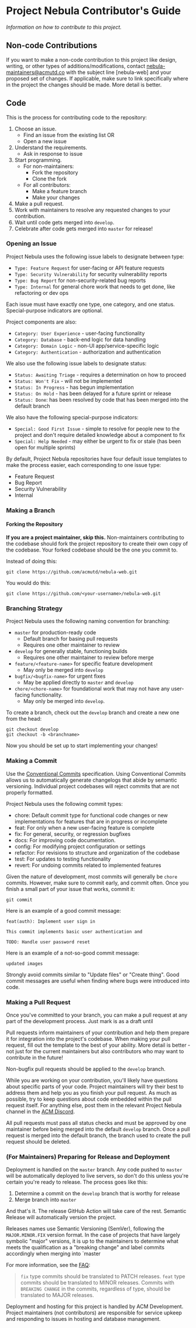 # Project Nebula Contributor's Guide
*Information on how to contribute to this project.*

## Non-code Contributions
If you want to make a non-code contribution to this project like design, writing,
or other types of additions/modifications, contact
[nebula-maintainers@acmutd.co](mailto:nebula-maintainers@acmutd.co)
with the subject line [nebula-web] and your proposed set of changes. If
applicable, make sure to link specifically where in the project the changes
should be made. More detail is better.

## Code
This is the process for contributing code to the repository:
1. Choose an issue.
   - Find an issue from the existing list OR
   - Open a new issue
2. Understand the requirements.
   - Ask in response to issue
3. Start programming.
   - For non-maintainers:
      - Fork the repository
      - Clone the fork
   - For all contributors:
      - Make a feature branch
      - Make your changes
4. Make a pull request.
5. Work with maintainers to resolve any requested changes to your contribution.
6. Wait until code gets merged into `develop`.
7. Celebrate after code gets merged into `master` for release!

### Opening an Issue
Project Nebula uses the following issue labels to designate between type:
- `Type: Feature Request` for user-facing or API feature requests
- `Type: Security Vulnerability` for security vulnerability reports
- `Type: Bug Report` for non-security-related bug reports
- `Type: Internal` for general chore work that needs to get done, like
refactoring or dev ops

Each issue must have exactly one type, one category, and one status.
Special-purpose indicators are optional.

Project components are also:
- `Category: User Experience` - user-facing functionality
- `Category: Database` - back-end logic for data handling
- `Category: Domain Logic` - non-UI app/service-specific logic
- `Category: Authentication` - authorization and authentication

We also use the following issue labels to designate status:
- `Status: Awaiting Triage` - requires a determination on how to proceed
- `Status: Won't Fix` - will not be implemented
- `Status: In Progress` - has begun implementation
- `Status: On Hold` - has been delayed for a future sprint or release
- `Status: Done`: has been resolved by code that has been merged into the
default branch

We also have the following special-purpose indicators:
- `Special: Good First Issue` - simple to resolve for
people new to the project and don't require detailed knowledge about a component
to fix
- `Special: Help Needed` - may either be urgent to fix or stale (has been open
for multiple sprints)

By default, Project Nebula repositories have four default issue templates to
make the process easier, each corresponding to one issue type:
- Feature Request
- Bug Report
- Security Vulnerability
- Internal

### Making a Branch
#### Forking the Repository
**If you are a project maintainer, skip this.**
Non-maintainers contributing to the codebase should fork the project repository
to create their own copy of the codebase. Your forked codebase should be the one
you commit to. 

Instead of doing this:
```shell script
git clone https://github.com/acmutd/nebula-web.git
```

You would do this:
```shell script
git clone https://github.com/<your-username>/nebula-web.git
```

### Branching Strategy
Project Nebula uses the following naming convention for branching:
- `master` for production-ready code
   - Default branch for basing pull requests
   - Requires one other maintainer to review 
- `develop` for generally stable, functioning builds
   - Requires one other maintainer to review before merge
- `feature/<feature-name>` for specific feature development
   - May only be merged into `develop`
- `bugfix/<bugfix-name>` for urgent fixes 
   - May be applied directly to `master` and `develop`
- `chore/<chore-name>` for foundational work that may not have any user-facing
functionality.
   - May only be merged into `develop`.

To create a branch, check out the `develop` branch and create a new one from the
head:

```shell script
git checkout develop
git checkout -b <branchname>
```

Now you should be set up to start implementing your changes!

### Making a Commit
Use the [Conventional Commits](https://www.conventionalcommits.org/en/v1.0.0/)
specification. Using Conventional Commits allows us to automatically generate
changelogs that abide by semantic versioning. Individual project codebases will
reject commits that are not properly formatted.

Project Nebula uses the following commit types:
- chore: Default commit type for functional code changes or new implementations
for features that are in progress or incomplete
- feat: For only when a new user-facing feature is complete
- fix: For general, security, or regression bugfixes
- docs: For improving code documentation.
- config: For modifying project configuration or settings
- refactor: For revisions to structure and organization of the codebase
- test: For updates to testing functionality
- revert: For undoing commits related to implemented features

Given the nature of development, most commits will generally be `chore` commits.
However, make sure to commit early, and commit often. Once you finish a small
part of your issue that works, commit it:

```
git commit
```

Here is an example of a good commit message:
```
feat(auth): Implement user sign in

This commit implements basic user authentication and

TODO: Handle user password reset
```

Here is an example of a not-so-good commit message:
```
updated images 
```

Strongly avoid commits similar to "Update files" or "Create thing". Good commit
messages are useful when finding where bugs were introduced into code.

### Making a Pull Request
Once you've committed to your branch, you can make a pull request at any part of
the development process. Just mark is as a draft until 

Pull requests inform maintainers of your contribution and help them prepare it
for integration into the project's codebase. When making your pull request, fill
out the template to the best of your ability. More detail is better - not just
for the current maintainers but also contributors who may want to contribute in
the future!

Non-bugfix pull requests should be applied to the `develop` branch.

While you are working on your contribution, you'll likely have questions about
specific parts of your code. Project maintainers will try their best to address
them and help you as you finish your pull request. As much as possible, try to
keep questions about code embedded within the pull request itself. For anything
else, post them in the relevant Project Nebula channel in the [ACM Discord](https://acmutd.co/discord).

All pull requests must pass all status checks and must be approved by one
maintainer before being merged into the default `develop` branch. Once a pull
request is merged into the default branch, the branch used to create the pull
request should be deleted.

### (For Maintainers) Preparing for Release and Deployment
Deployment is handled on the `master` branch. Any code pushed to `master` will
be automatically deployed to live servers, so don't do this unless you're
certain you're ready to release. The process goes like this:
1. Determine a commit on the `develop` branch that is worthy for release
2. Merge branch into `master`

And that's it. The release GitHub Action will take care of the rest. Semantic
Release will automatically version the project.

Releases names use Semantic Versioning (SemVer), following the `MAJOR.MINOR.FIX`
version format. In the case of projects that have largely symbolic "major"
versions, it is up to the maintainers to determine what meets the qualification
as a "breaking change" and label commits accordingly when merging into `master

For more information, see the [FAQ](https://www.conventionalcommits.org/en/v1.0.0/#how-does-this-relate-to-semver):
> `fix` type commits should be translated to PATCH releases. `feat` type commits
should be translated to MINOR releases. Commits with `BREAKING CHANGE` in the
commits, regardless of type, should be translated to MAJOR releases.

Deployment and hosting for this project is handled by ACM Development. Project
maintainers (not contributors) are responsible for service upkeep and responding
to issues in hosting and database management.
